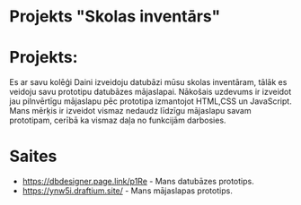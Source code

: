 # Projekts "Skolas inventārs"

# Projekts:
Es ar savu kolēģi Daini izveidoju datubāzi mūsu skolas inventāram, tālāk es veidoju savu prototipu datubāzes mājaslapai. Nākošais uzdevums ir izveidot jau pilnvērtīgu mājaslapu pēc prototipa izmantojot HTML,CSS un JavaScript. Mans mērķis ir izveidot vismaz nedaudz līdzīgu mājaslapu savam prototipam, cerībā ka vismaz daļa no funkcijām darbosies.

# Saites
- https://dbdesigner.page.link/p1Re - Mans datubāzes prototips.
- https://ynw5i.draftium.site/ - Mans mājaslapas prototips.
